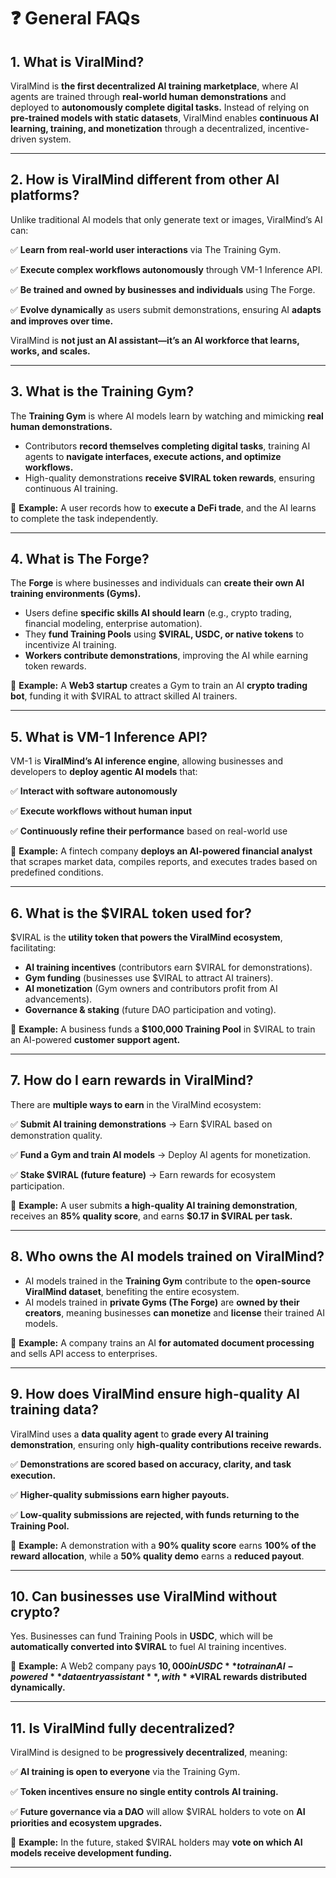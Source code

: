 # ❓ General FAQs

## **1. What is ViralMind?**

ViralMind is **the first decentralized AI training marketplace**, where AI agents are trained through **real-world human demonstrations** and deployed to **autonomously complete digital tasks.** Instead of relying on **pre-trained models with static datasets**, ViralMind enables **continuous AI learning, training, and monetization** through a decentralized, incentive-driven system.

***

## **2. How is ViralMind different from other AI platforms?**

Unlike traditional AI models that only generate text or images, ViralMind’s AI can:

✅ **Learn from real-world user interactions** via The Training Gym.

✅ **Execute complex workflows autonomously** through VM-1 Inference API.

✅ **Be trained and owned by businesses and individuals** using The Forge.

✅ **Evolve dynamically** as users submit demonstrations, ensuring AI **adapts and improves over time.**

ViralMind is **not just an AI assistant—it’s an AI workforce that learns, works, and scales.**

***

## **3. What is the Training Gym?**

The **Training Gym** is where AI models learn by watching and mimicking **real human demonstrations.**

* Contributors **record themselves completing digital tasks**, training AI agents to **navigate interfaces, execute actions, and optimize workflows.**
* High-quality demonstrations **receive $VIRAL token rewards**, ensuring continuous AI training.

📌 **Example:** A user records how to **execute a DeFi trade**, and the AI learns to complete the task independently.

***

## **4. What is The Forge?**

The **Forge** is where businesses and individuals can **create their own AI training environments (Gyms).**

* Users define **specific skills AI should learn** (e.g., crypto trading, financial modeling, enterprise automation).
* They **fund Training Pools** using **$VIRAL, USDC, or native tokens** to incentivize AI training.
* **Workers contribute demonstrations**, improving the AI while earning token rewards.

📌 **Example:** A **Web3 startup** creates a Gym to train an AI **crypto trading bot**, funding it with $VIRAL to attract skilled AI trainers.

***

## **5. What is VM-1 Inference API?**

VM-1 is **ViralMind’s AI inference engine**, allowing businesses and developers to **deploy agentic AI models** that:

✅ **Interact with software autonomously**

✅ **Execute workflows without human input**

✅ **Continuously refine their performance** based on real-world use

📌 **Example:** A fintech company **deploys an AI-powered financial analyst** that scrapes market data, compiles reports, and executes trades based on predefined conditions.

***

## **6. What is the $VIRAL token used for?**

$VIRAL is the **utility token that powers the ViralMind ecosystem**, facilitating:

* **AI training incentives** (contributors earn $VIRAL for demonstrations).
* **Gym funding** (businesses use $VIRAL to attract AI trainers).
* **AI monetization** (Gym owners and contributors profit from AI advancements).
* **Governance & staking** (future DAO participation and voting).

📌 **Example:** A business funds a **$100,000 Training Pool** in $VIRAL to train an AI-powered **customer support agent.**

***

## **7. How do I earn rewards in ViralMind?**

There are **multiple ways to earn** in the ViralMind ecosystem:

✅ **Submit AI training demonstrations** → Earn $VIRAL based on demonstration quality.

✅ **Fund a Gym and train AI models** → Deploy AI agents for monetization.

✅ **Stake $VIRAL (future feature)** → Earn rewards for ecosystem participation.

📌 **Example:** A user submits **a high-quality AI training demonstration**, receives an **85% quality score**, and earns **$0.17 in $VIRAL per task.**

***

## **8. Who owns the AI models trained on ViralMind?**

* AI models trained in the **Training Gym** contribute to the **open-source ViralMind dataset**, benefiting the entire ecosystem.
* AI models trained in **private Gyms (The Forge)** are **owned by their creators**, meaning businesses **can monetize** and **license** their trained AI models.

📌 **Example:** A company trains an AI **for automated document processing** and sells API access to enterprises.

***

## **9. How does ViralMind ensure high-quality AI training data?**

ViralMind uses a **data quality agent** to **grade every AI training demonstration**, ensuring only **high-quality contributions receive rewards.**

✅ **Demonstrations are scored based on accuracy, clarity, and task execution.**

✅ **Higher-quality submissions earn higher payouts.**

✅ **Low-quality submissions are rejected, with funds returning to the Training Pool.**

📌 **Example:** A demonstration with a **90% quality score** earns **100% of the reward allocation**, while a **50% quality demo** earns a **reduced payout**.

***

## **10. Can businesses use ViralMind without crypto?**

Yes. Businesses can fund Training Pools in **USDC**, which will be **automatically converted into $VIRAL** to fuel AI training incentives.

📌 **Example:** A Web2 company pays **$10,000 in USDC** to train an AI-powered **data entry assistant**, with **$VIRAL rewards distributed dynamically.**

***

## **11. Is ViralMind fully decentralized?**

ViralMind is designed to be **progressively decentralized**, meaning:

✅ **AI training is open to everyone** via the Training Gym.

✅ **Token incentives ensure no single entity controls AI training.**

✅ **Future governance via a DAO** will allow $VIRAL holders to vote on **AI priorities and ecosystem upgrades.**

📌 **Example:** In the future, staked $VIRAL holders may **vote on which AI models receive development funding.**

***

